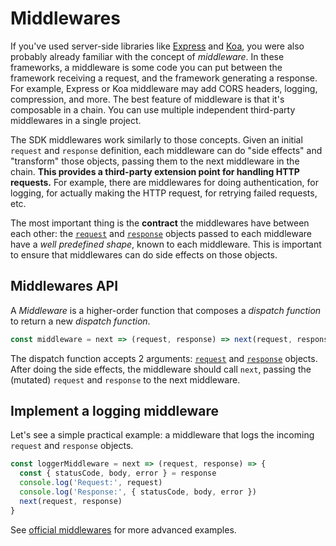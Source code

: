 # Middlewares

If you've used server-side libraries like [Express](http://expressjs.com/) and [Koa](http://koajs.com/), you were also probably already familiar with the concept of *middleware*. In these frameworks, a middleware is some code you can put between the framework receiving a request, and the framework generating a response. For example, Express or Koa middleware may add CORS headers, logging, compression, and more. The best feature of middleware is that it's composable in a chain. You can use multiple independent third-party middlewares in a single project.

The SDK middlewares work similarly to those concepts. Given an initial `request` and `response` definition, each middleware can do "side effects" and "transform" those objects, passing them to the next middleware in the chain. **This provides a third-party extension point for handling HTTP requests.**
For example, there are middlewares for doing authentication, for logging, for actually making the HTTP request, for retrying failed requests, etc.

The most important thing is the **contract** the middlewares have between each other: the [`request`](/docs/sdk/Glossary.md#clientrequest) and [`response`](/docs/sdk/Glossary.md#clientresponse) objects passed to each middleware have a *well predefined shape*, known to each middleware. This is important to ensure that middlewares can do side effects on those objects.

## Middlewares API

A *Middleware* is a higher-order function that composes a *dispatch function* to return a new *dispatch function*.

```js
const middleware = next => (request, response) => next(request, response)
```

The dispatch function accepts 2 arguments: [`request`](/docs/sdk/Glossary.md#client-request) and [`response`](/docs/sdk/Glossary.md#client-response) objects.
After doing the side effects, the middleware should call `next`, passing the (mutated) `request` and `response` to the next middleware.

## Implement a logging middleware

Let's see a simple practical example: a middleware that logs the incoming `request` and `response` objects.

```js
const loggerMiddleware = next => (request, response) => {
  const { statusCode, body, error } = response
  console.log('Request:', request)
  console.log('Response:', { statusCode, body, error })
  next(request, response)
}
```

See [official middlewares](/docs/sdk/api) for more advanced examples.
